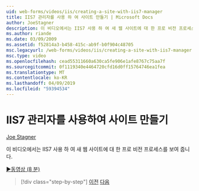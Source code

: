 ```yaml
---
uid: web-forms/videos/iis/creating-a-site-with-iis7-manager
title: IIS7 관리자를 사용 하 여 사이트 만들기 | Microsoft Docs
author: JoeStagner
description: 이 비디오에서는 IIS7 사용 하 여 새 웹 사이트에 대 한 프로 비전 프로세스를 보여 줍니다.
ms.author: riande
ms.date: 03/09/2009
ms.assetid: f52814a3-b458-415c-ab9f-b0f904c48705
msc.legacyurl: /web-forms/videos/iis/creating-a-site-with-iis7-manager
msc.type: video
ms.openlocfilehash: cead55311660a630ca5fe906e1afe8767c75aa7f
ms.sourcegitcommit: 0f1119340e4464720cfd16d0ff15764746ea1fea
ms.translationtype: MT
ms.contentlocale: ko-KR
ms.lasthandoff: 04/09/2019
ms.locfileid: "59394534"
---
```

# <a name="creating-a-site-with-iis7-manager"></a>IIS7 관리자를 사용하여 사이트 만들기

[Joe Stagner](https://github.com/JoeStagner)

이 비디오에서는 IIS7 사용 하 여 새 웹 사이트에 대 한 프로 비전 프로세스를 보여 줍니다.

[&#9654;동영상 (8 분)](https://channel9.msdn.com/Blogs/ASP-NET-Site-Videos/creating-a-site-with-iis7-manager)

> [!div class="step-by-step"]
> [이전](troubleshooting-production-aspnet-apps.md)
> [다음](installing-ftp7.md)
